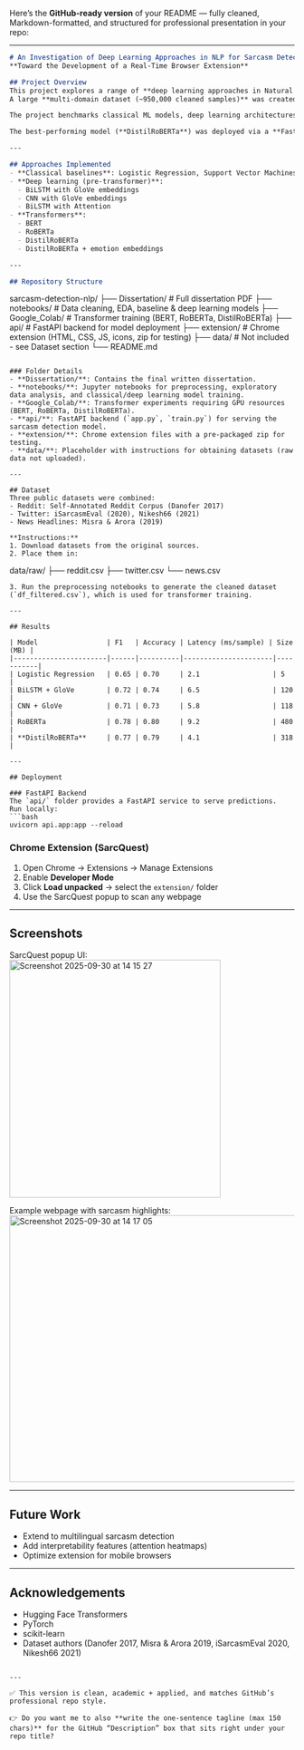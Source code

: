 Here’s the **GitHub-ready version** of your README — fully cleaned, Markdown-formatted, and structured for professional presentation in your repo:

---

```markdown
# An Investigation of Deep Learning Approaches in NLP for Sarcasm Detection  
**Toward the Development of a Real-Time Browser Extension**

## Project Overview  
This project explores a range of **deep learning approaches in Natural Language Processing (NLP)** for sarcasm detection in web-based text.  
A large **multi-domain dataset (~950,000 cleaned samples)** was created by combining Reddit, Twitter, and news headlines.  

The project benchmarks classical ML models, deep learning architectures, and transformer-based approaches, evaluating not only accuracy but also calibration, latency, and model size to ensure suitability for real-time use.  

The best-performing model (**DistilRoBERTa**) was deployed via a **FastAPI backend** and integrated into a Chrome extension called **SarcQuest**, enabling real-time sarcasm detection on webpages.  

---

## Approaches Implemented  
- **Classical baselines**: Logistic Regression, Support Vector Machines  
- **Deep learning (pre-transformer)**:  
  - BiLSTM with GloVe embeddings  
  - CNN with GloVe embeddings  
  - BiLSTM with Attention  
- **Transformers**:  
  - BERT  
  - RoBERTa  
  - DistilRoBERTa  
  - DistilRoBERTa + emotion embeddings  

---

## Repository Structure  

```

sarcasm-detection-nlp/
├── Dissertation/        # Full dissertation PDF
├── notebooks/           # Data cleaning, EDA, baseline & deep learning models
├── Google_Colab/        # Transformer training (BERT, RoBERTa, DistilRoBERTa)
├── api/                 # FastAPI backend for model deployment
├── extension/           # Chrome extension (HTML, CSS, JS, icons, zip for testing)
├── data/                # Not included - see Dataset section
└── README.md

```

### Folder Details  
- **Dissertation/**: Contains the final written dissertation.  
- **notebooks/**: Jupyter notebooks for preprocessing, exploratory data analysis, and classical/deep learning model training.  
- **Google_Colab/**: Transformer experiments requiring GPU resources (BERT, RoBERTa, DistilRoBERTa).  
- **api/**: FastAPI backend (`app.py`, `train.py`) for serving the sarcasm detection model.  
- **extension/**: Chrome extension files with a pre-packaged zip for testing.  
- **data/**: Placeholder with instructions for obtaining datasets (raw data not uploaded).  

---

## Dataset  
Three public datasets were combined:  
- Reddit: Self-Annotated Reddit Corpus (Danofer 2017)  
- Twitter: iSarcasmEval (2020), Nikesh66 (2021)  
- News Headlines: Misra & Arora (2019)  

**Instructions:**  
1. Download datasets from the original sources.  
2. Place them in:  
```

data/raw/
├── reddit.csv
├── twitter.csv
└── news.csv

````
3. Run the preprocessing notebooks to generate the cleaned dataset (`df_filtered.csv`), which is used for transformer training.  

---

## Results  

| Model                 | F1   | Accuracy | Latency (ms/sample) | Size (MB) |
|-----------------------|------|----------|----------------------|-----------|
| Logistic Regression   | 0.65 | 0.70     | 2.1                  | 5         |
| BiLSTM + GloVe        | 0.72 | 0.74     | 6.5                  | 120       |
| CNN + GloVe           | 0.71 | 0.73     | 5.8                  | 118       |
| RoBERTa               | 0.78 | 0.80     | 9.2                  | 480       |
| **DistilRoBERTa**     | 0.77 | 0.79     | 4.1                  | 318       |

---

## Deployment  

### FastAPI Backend  
The `api/` folder provides a FastAPI service to serve predictions.  
Run locally:  
```bash
uvicorn api.app:app --reload
````

### Chrome Extension (SarcQuest)

1. Open Chrome → Extensions → Manage Extensions
2. Enable **Developer Mode**
3. Click **Load unpacked** → select the `extension/` folder
4. Use the SarcQuest popup to scan any webpage

---

## Screenshots

SarcQuest popup UI: <img width="373" height="420" alt="Screenshot 2025-09-30 at 14 15 27" src="https://github.com/user-attachments/assets/01ba169e-f9fd-4b9f-81d8-47b4ba314a48" />

Example webpage with sarcasm highlights: <img width="813" height="471" alt="Screenshot 2025-09-30 at 14 17 05" src="https://github.com/user-attachments/assets/40c0b2bc-99d2-4b69-8521-9706482a2bac" />

---

## Future Work

* Extend to multilingual sarcasm detection
* Add interpretability features (attention heatmaps)
* Optimize extension for mobile browsers

---

## Acknowledgements

* Hugging Face Transformers
* PyTorch
* scikit-learn
* Dataset authors (Danofer 2017, Misra & Arora 2019, iSarcasmEval 2020, Nikesh66 2021)

```

---

✅ This version is clean, academic + applied, and matches GitHub’s professional repo style.  

👉 Do you want me to also **write the one-sentence tagline (max 150 chars)** for the GitHub “Description” box that sits right under your repo title?
```
